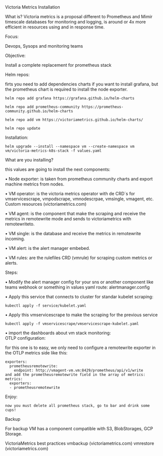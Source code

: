 Victoria Metrics Installation

What is?
Victoria metrics is a proposal different to Prometheus and Mimir timescale databases for monitoring and logging, is around or 4x more efficient in resources using and in response time.

Focus:

Devops, Sysops and monitoring teams

Objective:

Install a complete replacement for prometheus stack

Helm repos:

firts you need to add dependencies charts if you want to install grafana, but the prometheus chart is required to install the node exporter.

````
helm repo add grafana https://grafana.github.io/helm-charts

helm repo add prometheus-community https://prometheus-community.github.io/helm-charts

helm repo add vm https://victoriametrics.github.io/helm-charts/

helm repo update
````

Installation:

````
helm upgrade --install --namespace vm --create-namespace vm vm/victoria-metrics-k8s-stack -f values.yaml
````
What are you installing?

this values are going to install the next components:

•	Node exporter: is taken from prometheus community charts and export machine metrics from nodes.

•	VM operator: is the victoria metrics operator with de CRD´s for vmservicescrape, vmpodscrape, vmnodescrpae, vmsingle, vmagent, etc. Custom 
resources (victoriametrics.com)

•	VM agent: is the component that make the scraping and receive the metrics in remotewrite mode and sends to victoriametrics with remotewriteto.

•	VM single: is the database and receive the metrics in remotewrite incoming.

•	VM alert: is the alert manager embebed.

•	VM rules: are the rulefiles CRD (vmrule) for scraping custom metrics or alerts.

Steps:

•	Modify the alert manager config for your sns or another component like teams webhook or something in values yaml route: alertmanager.config


•	Apply this service that connects to cluster for standar kubelet scraping:
````
kubectl apply -f service/kubelet.yaml
````
•	Apply this vmservicescrape to make the scraping for the previous service
````
kubectl apply -f vmservicescrape/vmservicescrape-kubelet.yaml
````
•	import the dashboards about vm stack monitoring:      
OTLP configuration:

for this one is to easy, we only need to configure a remotewrite exporter in the OTLP metrics side like this:
````
exporters:
  prometheusremotewrite:
    endpoint: http://vmagent-vm.vm:8429/prometheus/api/v1/write
and add the prometheusremotewrite field in the array of metrics:
metrics:
  exporters:
  - prometheusremotewrite
````
Enjoy:
````
now you must delete all prometheus stack, go to bar and drink some cups!
````
Backup

For backup VM has a component compatible with S3, BlobStorages, GCP Storage.

VictoriaMetrics best practices
vmbackup (victoriametrics.com)
vmrestore (victoriametrics.com)
